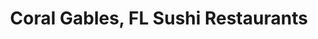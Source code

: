 ---
layout: city
title: Coral Gables, FL Sushi Restaurants
permalink: /florida/coral-gables/
stateAbbr: FL
stateName: Florida
cityName: Coral Gables
---